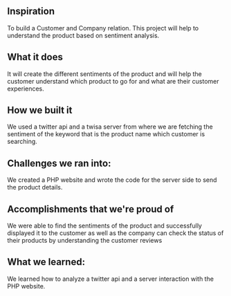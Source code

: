 ## Inspiration
To build a Customer and Company relation. This project will help to understand the product based on sentiment analysis. 

## What it does
It will create the different sentiments of the product and  will help the customer understand which product to go for and what are their customer experiences.

## How we built it
We used a twitter api and a twisa server from where we are fetching the sentiment of the keyword that is the product name which customer is searching.

## Challenges we ran into:
We created a PHP website and wrote the code for the server side to send the product details.

## Accomplishments that we're proud of
We were able to find the sentiments of the product and successfully displayed it to the customer as well as the company can check the  status of their products by understanding the customer reviews

## What we learned:
We learned how to analyze a twitter api and a server interaction with the PHP website.
